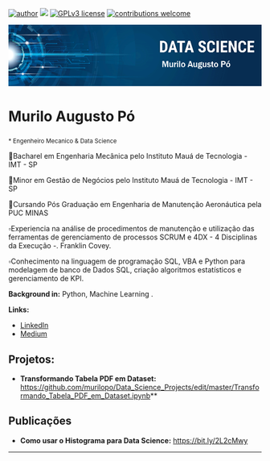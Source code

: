 [![author](https://img.shields.io/badge/author-murilopo-red.svg)](https://www.linkedin.com/in/muriloaugustopo/) [![](https://img.shields.io/badge/python-3.7+-blue.svg)](https://www.python.org/downloads/release/python-365/) [![GPLv3 license](https://img.shields.io/badge/License-GPLv3-blue.svg)](http://perso.crans.org/besson/LICENSE.html) [![contributions welcome](https://img.shields.io/badge/contributions-welcome-brightgreen.svg?style=flat)](https://github.com/carlosfab/data_science/issues)

<p align="center">
  <img src="https://github.com/murilopo/Project_Imagens/blob/master/PortifolioGithub.png" >
</p>

# Murilo Augusto Pó
<sub>* Engenheiro Mecanico & Data Science

🔹Bacharel em Engenharia Mecânica pelo Instituto Mauá de Tecnologia - IMT - SP

🔹Minor em Gestão de Negócios pelo Instituto Mauá de Tecnologia - IMT - SP

🔹Cursando Pós Graduação em Engenharia de Manutenção Aeronáutica pela PUC MINAS

▫️Experiencia na análise de procedimentos de manutenção e utilização das ferramentas de gerenciamento de processos  SCRUM e 4DX - 4 Disciplinas da Execução -. Franklin Covey.

▫️Conhecimento na linguagem de programação SQL, VBA e Python para modelagem de banco de Dados SQL, criação algoritmos estatísticos e gerenciamento de KPI. 

**Background in:** Python, Machine Learning .

**Links:**
* [LinkedIn](https://www.linkedin.com/in/muriloaugustopo/)
* [Medium](https://www.medium.com)


## Projetos:
* **Transformando Tabela PDF em Dataset:** https://github.com/murilopo/Data_Science_Projects/edit/master/Transformando_Tabela_PDF_em_Dataset.ipynb**

## Publicações
* **Como usar o Histograma para Data Science:** https://bit.ly/2L2cMwy
---
